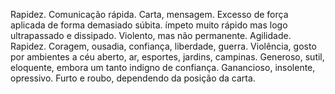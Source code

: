 Rapidez. Comunicação rápida. Carta, mensagem. Excesso de força aplicada de
forma demasiado súbita. ímpeto muito rápido mas logo ultrapassado e dissipado.
Violento, mas não permanente. Agilidade. Rapidez. Coragem, ousadia, confiança,
liberdade, guerra. Violência, gosto por ambientes a céu aberto, ar, esportes,
jardins, campinas. Generoso, sutil, eloquente, embora um tanto indigno de
confiança. Ganancioso, insolente, opressivo. Furto e roubo, dependendo da
posição da carta.

